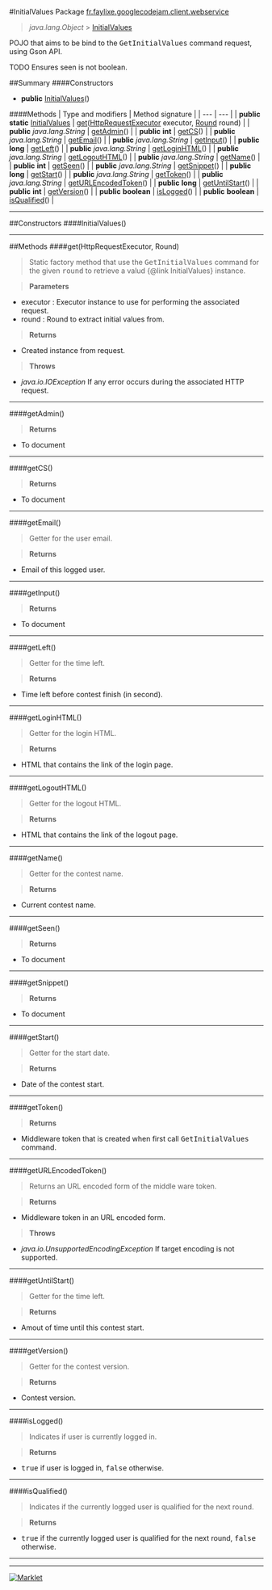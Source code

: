 #InitialValues
Package [fr.faylixe.googlecodejam.client.webservice](README.md)<br>

> *java.lang.Object* > [InitialValues](InitialValues.md)

<p>POJO that aims to be bind to the <tt>GetInitialValues</tt>
 command request, using Gson API.</p>
 
 TODO Ensures seen is not boolean.

##Summary
####Constructors
* **public** [InitialValues](#initialvalues)()

####Methods
| Type and modifiers | Method signature |
| --- | --- |
| **public static** [InitialValues](InitialValues.md) | [get](#gethttprequestexecutor-round)([HttpRequestExecutor](../xecutor/HttpRequestExecutor.md) executor, [Round](../Round.md) round) |
| **public** *java.lang.String* | [getAdmin](#getadmin)() |
| **public** **int** | [getCS](#getcs)() |
| **public** *java.lang.String* | [getEmail](#getemail)() |
| **public** *java.lang.String* | [getInput](#getinput)() |
| **public** **long** | [getLeft](#getleft)() |
| **public** *java.lang.String* | [getLoginHTML](#getloginhtml)() |
| **public** *java.lang.String* | [getLogoutHTML](#getlogouthtml)() |
| **public** *java.lang.String* | [getName](#getname)() |
| **public** **int** | [getSeen](#getseen)() |
| **public** *java.lang.String* | [getSnippet](#getsnippet)() |
| **public** **long** | [getStart](#getstart)() |
| **public** *java.lang.String* | [getToken](#gettoken)() |
| **public** *java.lang.String* | [getURLEncodedToken](#geturlencodedtoken)() |
| **public** **long** | [getUntilStart](#getuntilstart)() |
| **public** **int** | [getVersion](#getversion)() |
| **public** **boolean** | [isLogged](#islogged)() |
| **public** **boolean** | [isQualified](#isqualified)() |

---


##Constructors
####InitialValues()
> 


---


##Methods
####get(HttpRequestExecutor, Round)
> Static factory method that use the <tt>GetInitialValues</tt> command
 for the given <tt>round</tt> to retrieve a valud {@link InitialValues} instance.

> **Parameters**
* executor : Executor instance to use for performing the associated request.
* round : Round to extract initial values from.

> **Returns**
* Created instance from request.

> **Throws**
* *java.io.IOException* If any error occurs during the associated HTTP request.


---

####getAdmin()
> 

> **Returns**
* To document


---

####getCS()
> 

> **Returns**
* To document


---

####getEmail()
> Getter for the user email.

> **Returns**
* Email of this logged user.


---

####getInput()
> 

> **Returns**
* To document


---

####getLeft()
> Getter for the time left.

> **Returns**
* Time left before contest finish (in second).


---

####getLoginHTML()
> Getter for the login HTML.

> **Returns**
* HTML that contains the link of the login page.


---

####getLogoutHTML()
> Getter for the logout HTML.

> **Returns**
* HTML that contains the link of the logout page.


---

####getName()
> Getter for the contest name.

> **Returns**
* Current contest name.


---

####getSeen()
> 

> **Returns**
* To document


---

####getSnippet()
> 

> **Returns**
* To document


---

####getStart()
> Getter for the start date.

> **Returns**
* Date of the contest start.


---

####getToken()
> 

> **Returns**
* Middleware token that is created when first call <tt>GetInitialValues</tt> command.


---

####getURLEncodedToken()
> Returns an URL encoded form of the middle ware token.

> **Returns**
* Middleware token in an URL encoded form.

> **Throws**
* *java.io.UnsupportedEncodingException* If target encoding is not supported.


---

####getUntilStart()
> Getter for the time left.

> **Returns**
* Amout of time until this contest start.


---

####getVersion()
> Getter for the contest version.

> **Returns**
* Contest version.


---

####isLogged()
> Indicates if user is currently logged in.

> **Returns**
* <tt>true</tt> if user is logged in, <tt>false</tt> otherwise.


---

####isQualified()
> Indicates if the currently logged user
 is qualified for the next round.

> **Returns**
* <tt>true</tt> if the currently logged user is qualified for the next round, <tt>false</tt> otherwise.


---

---

[![Marklet](https://img.shields.io/badge/Generated%20by-Marklet-green.svg)](https://github.com/Faylixe/marklet)